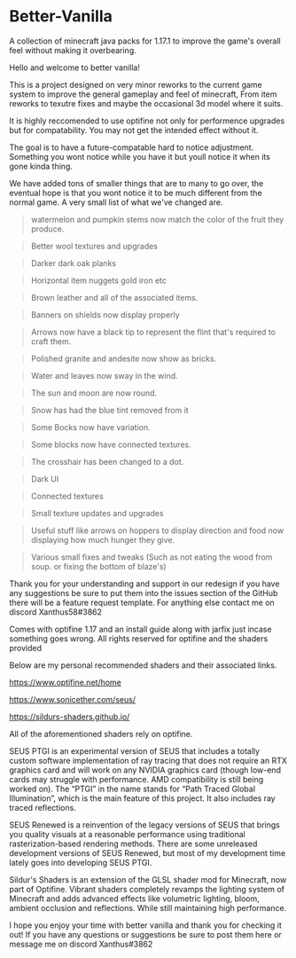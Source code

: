 # Better-Vanilla
 A collection of minecraft java packs for 1.17.1 to improve the game's overall feel without making it overbearing.


Hello and welcome to better vanilla! 

This is a project designed on very minor reworks to the current game system to improve the general gameplay and feel of minecraft, From item reworks to texutre fixes and maybe the occasional 3d model where it suits.

It is highly reccomended to use optifine not only for performence upgrades but for compatability. You may not get the intended effect without it.

The goal is to have a future-compatable hard to notice adjustment. Something you wont notice while you have it but youll notice it when its gone kinda thing. 

We have added tons of smaller things that are to many to go over, the eventual hope is that you wont notice it to be much different from the normal game. A very small list of what we've changed are.

>watermelon and pumpkin stems now match the color of the fruit they produce.

>Better wool textures and upgrades

>Darker dark oak planks

>Horizontal item nuggets gold iron etc

>Brown leather and all of the associated items.

>Banners on shields now display properly

>Arrows now have a black tip to represent the flint that's required to craft them.

>Polished granite and andesite now show as bricks. 

>Water and leaves now sway in the wind. 

>The sun and moon are now round.

>Snow has had the blue tint removed from it

>Some Bocks now have variation.

>Some blocks now have connected textures.

>The crosshair has been changed to a dot.

>Dark UI

>Connected textures

>Small texture updates and upgrades

>Useful stuff like arrows on hoppers to display direction and food now displaying how much hunger they give.

>Various small fixes and tweaks (Such as not eating the wood from soup. or fixing the bottom of blaze's)

Thank you for your understanding and support in our redesign if you have any suggestions be sure to put them into the issues section of the GitHub there will be a feature request template. For anything else contact me on discord Xanthus58#3862

Comes with optifine 1.17 and an install guide along with jarfix just incase something goes wrong. All rights reserved for optifine and the shaders provided 

Below are my personal recommended shaders and their associated links.

https://www.optifine.net/home

https://www.sonicether.com/seus/

https://sildurs-shaders.github.io/

All of the aforementioned shaders rely on optifine.

SEUS PTGI is an experimental version of SEUS that includes a totally custom software implementation of ray tracing that does not require an RTX graphics card and will work on any NVIDIA graphics card (though low-end cards may struggle with performance. AMD compatibility is still being worked on). The “PTGI” in the name stands for “Path Traced Global Illumination”, which is the main feature of this project. It also includes ray traced reflections.

SEUS Renewed is a reinvention of the legacy versions of SEUS that brings you quality visuals at a reasonable performance using traditional rasterization-based rendering methods. There are some unreleased development versions of SEUS Renewed, but most of my development time lately goes into developing SEUS PTGI.

Sildur's Shaders is an extension of the GLSL shader mod for Minecraft, now part of Optifine.
Vibrant shaders completely revamps the lighting system of Minecraft and adds advanced effects like volumetric lighting, bloom, ambient occlusion and reflections. While still maintaining high performance.


I hope you enjoy your time with better vanilla and thank you for checking it out! If you have any questions or suggestions be sure to post them here or message me on discord Xanthus#3862
